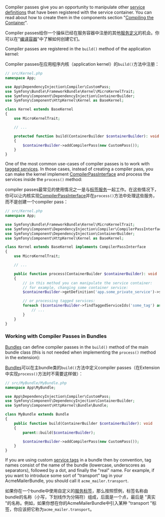 Compiler passes give you an opportunity to manipulate other [service definitions](https://symfony.com/doc/5.4/service_container/definitions.html) that have been registered with the service container. You can read about how to create them in the components section "[Compiling the Container](https://symfony.com/doc/5.4/components/dependency_injection/compilation.html#components-di-separate-compiler-passes)".

Compiler passes给你一个操纵已经在服务容器中注册的其他[服务定义](https://symfony.com/doc/5.4/service_container/definitions.html)的机会。你可以在"[编译容器](https://symfony.com/doc/5.4/components/dependency_injection/compilation.html#components-di-separate-compiler-passes)"中了解如何创建它们。

Compiler passes are registered in the `build()` method of the application kernel:

Compiler passes在应用程序内核（application kernel）的`build()`方法中注册：

```php
// src/Kernel.php
namespace App;

use App\DependencyInjection\Compiler\CustomPass;
use Symfony\Bundle\FrameworkBundle\Kernel\MicroKernelTrait;
use Symfony\Component\DependencyInjection\ContainerBuilder;
use Symfony\Component\HttpKernel\Kernel as BaseKernel;

class Kernel extends BaseKernel
{
    use MicroKernelTrait;

    // ...

    protected function build(ContainerBuilder $containerBuilder): void
    {
        $containerBuilder->addCompilerPass(new CustomPass());
    }
}
```

One of the most common use-cases of compiler passes is to work with [tagged services](https://symfony.com/doc/5.4/service_container/tags.html). In those cases, instead of creating a compiler pass, you can make the kernel implement [CompilerPassInterface](https://github.com/symfony/symfony/blob/5.4/src/Symfony/Component/DependencyInjection/Compiler/CompilerPassInterface.php) and process the services inside the `process()` method:

compiler passes最常见的使用情况之一是与[标签服务](https://symfony.com/doc/5.4/service_container/tags.html)一起工作。在这些情况下，你可以让内核实现[CompilerPassInterface](https://github.com/symfony/symfony/blob/5.4/src/Symfony/Component/DependencyInjection/Compiler/CompilerPassInterface.php)并在`process()`方法中处理这些服务，而不是创建一个compiler pass：

```php
// src/Kernel.php
namespace App;

use Symfony\Bundle\FrameworkBundle\Kernel\MicroKernelTrait;
use Symfony\Component\DependencyInjection\Compiler\CompilerPassInterface;
use Symfony\Component\DependencyInjection\ContainerBuilder;
use Symfony\Component\HttpKernel\Kernel as BaseKernel;

class Kernel extends BaseKernel implements CompilerPassInterface
{
    use MicroKernelTrait;

    // ...

    public function process(ContainerBuilder $containerBuilder): void
    {
        // in this method you can manipulate the service container:
        // for example, changing some container service:
        $containerBuilder->getDefinition('app.some_private_service')->setPublic(true);

        // or processing tagged services:
        foreach ($containerBuilder->findTaggedServiceIds('some_tag') as $id => $tags) {
            // ...
        }
    }
}
```



### Working with Compiler Passes in Bundles

[Bundles](https://symfony.com/doc/5.4/bundles.html) can define compiler passes in the `build()` method of the main bundle class (this is not needed when implementing the `process()` method in the extension):

[Bundles](https://symfony.com/doc/5.4/bundles.html)可以在主bundle类的`build()`方法中定义compiler passes（在Extension中实现`process()`方法时不需要这样做）：

```php
// src/MyBundle/MyBundle.php
namespace App\MyBundle;

use App\DependencyInjection\Compiler\CustomPass;
use Symfony\Component\DependencyInjection\ContainerBuilder;
use Symfony\Component\HttpKernel\Bundle\Bundle;

class MyBundle extends Bundle
{
    public function build(ContainerBuilder $containerBuilder): void
    {
        parent::build($containerBuilder);

        $containerBuilder->addCompilerPass(new CustomPass());
    }
}
```

If you are using custom [service tags](https://symfony.com/doc/5.4/service_container/tags.html) in a bundle then by convention, tag names consist of the name of the bundle (lowercase, underscores as separators), followed by a dot, and finally the "real" name. For example, if you want to introduce some sort of "transport" tag in your AcmeMailerBundle, you should call it `acme_mailer.transport`.

如果你在一个bundle中使用自定义的[服务标签](https://symfony.com/doc/5.4/service_container/tags.html)，那么按照惯例，标签名称由bundle的名称（小写，下划线作为分隔符）组成，后面是一个点，最后是 "真实 "的名称。例如，如果你想在你的AcmeMailerBundle中引入某种 "transport "标签，你应该把它称为`acme_mailer.transport`。